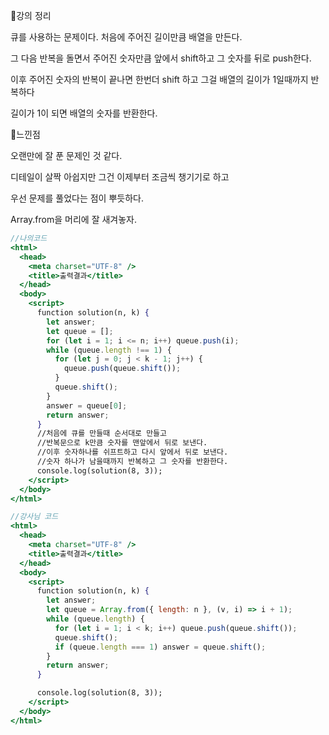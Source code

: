 📌강의 정리

큐를 사용하는 문제이다. 처음에 주어진 길이만큼 배열을 만든다.

그 다음 반복을 돌면서 주어진 숫자만큼 앞에서 shift하고 그 숫자를 뒤로 push한다.

이후 주어진 숫자의 반복이 끝나면 한번더 shift 하고 그걸 배열의 길이가 1일때까지 반복하다

길이가 1이 되면 배열의 숫자를 반환한다.

 

📌느낀점

오랜만에 잘 푼 문제인 것 같다. 

디테일이 살짝 아쉽지만 그건 이제부터 조금씩 챙기기로 하고 

우선 문제를 풀었다는 점이 뿌듯하다.

Array.from을 머리에 잘 새겨놓자.

```jsx
//나의코드
<html>
  <head>
    <meta charset="UTF-8" />
    <title>출력결과</title>
  </head>
  <body>
    <script>
      function solution(n, k) {
        let answer;
        let queue = [];
        for (let i = 1; i <= n; i++) queue.push(i);
        while (queue.length !== 1) {
          for (let j = 0; j < k - 1; j++) {
            queue.push(queue.shift());
          }
          queue.shift();
        }
        answer = queue[0];
        return answer;
      }
      //처음에 큐를 만들때 순서대로 만들고
      //반복문으로 k만큼 숫자를 맨앞에서 뒤로 보낸다.
      //이후 숫자하나를 쉬프트하고 다시 앞에서 뒤로 보낸다.
      //숫자 하나가 남을때까지 반복하고 그 숫자를 반환한다.
      console.log(solution(8, 3));
    </script>
  </body>
</html>
```

```jsx
//강사님 코드
<html>
  <head>
    <meta charset="UTF-8" />
    <title>출력결과</title>
  </head>
  <body>
    <script>
      function solution(n, k) {
        let answer;
        let queue = Array.from({ length: n }, (v, i) => i + 1);
        while (queue.length) {
          for (let i = 1; i < k; i++) queue.push(queue.shift());
          queue.shift();
          if (queue.length === 1) answer = queue.shift();
        }
        return answer;
      }

      console.log(solution(8, 3));
    </script>
  </body>
</html>
```
